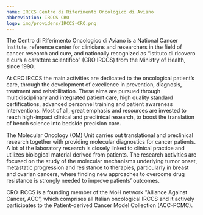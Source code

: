 ```yaml
---
name: IRCCS Centro di Riferimento Oncologico di Aviano
abbreviation: IRCCS-CRO
logo: img/providers/IRCCS-CRO.png
---
```

The Centro di Riferimento Oncologico di Aviano is a National Cancer Institute, reference center for clinicians and researchers in the field of cancer research and cure, and nationally recognized as “Istituto di ricovero e cura a carattere scientifico” (CRO IRCCS) from the Ministry of Health, since 1990.

At CRO IRCCS the main activities are dedicated to the oncological patient’s care, through the development of excellence in prevention, diagnosis, treatment and rehabilitation. These aims are pursued through multidisciplinary and integrated patient care, high quality standard certifications, advanced personnel training and patient awareness interventions. Most of all, great emphasis and resources are invested to reach high-impact clinical and preclinical research, to boost the translation of bench science into bedside precision care. 

The Molecular Oncology (OM) Unit carries out translational and preclinical research together with providing molecular diagnostics for cancer patients. A lot of the laboratory research is closely linked to clinical practice and utilizes biological material derived from patients. The research activities are focused on the study of the molecular mechanisms underlying tumor onset, metastatic progression and resistance to therapies, particularly in breast and ovarian cancers, where finding new approaches to overcome drug resistance is strongly needed to improve patients’ outcomes.

CRO IRCCS is a founding member of the MoH network "Alliance Against Cancer, ACC”, which comprises all Italian oncological IRCCS and it actively participates to the Patient-derived Cancer Model Collection (ACC-PCMC).
